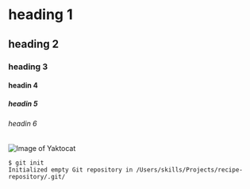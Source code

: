  # heading 1 
## heading 2
### heading 3
#### headin 4
##### headin 5
###### headin 6

                                                     
![Image of Yaktocat](https://octodex.github.com/images/yaktocat.png)



```
$ git init
Initialized empty Git repository in /Users/skills/Projects/recipe-repository/.git/
```
